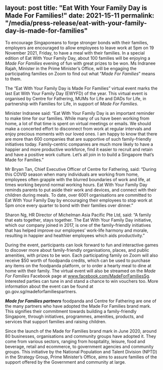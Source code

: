 layout: post
title:  "Eat With Your Family Day is Made For Families!"
date:   2021-15-11
permalink: "/media/press-release/eat-with-your-family-day-is-made-for-families"
---
To encourage Singaporeans to forge stronger bonds with their families, employers are encouraged to allow employees to leave work at 5pm on 19 November
2021, Friday, to have a meal with their families. In a special edition of Eat With Your Family Day, about 100 families will be enjoying a *Made For Families* evening of fun
with great prizes to be won. Ms Indranee Rajah, Minister in the Prime Minister’s Office, will be engaging the participating families on Zoom to find out what “*Made For
Families*” means to them.

The “Eat With Your Family Day is Made For Families” virtual event marks the last Eat With Your Family Day (EWYFD) of the year. This virtual event is organised by Centre for Fathering, MUMs for Life and DADs for Life, in partnership with Families for Life, in support of *Made For Families*.

Minister Indranee said: “Eat With Your Family Day is an important reminder to make time for our families. While many of us have been working from home, a lot of that time is spent on virtual meetings or emails. We should make a concerted effort to disconnect from work at regular intervals and enjoy precious moments with our loved ones. I am happy to know that there are more than 600 companies that are supportive of such family-friendly initiatives today. Family-centric companies are much more likely to have a happier and more productive workforce, find it easier to recruit and retain and have a positive work culture. Let’s all join in to build a Singapore that’s Made for Families.”

Mr Bryan Tan, Chief Executive Officer of Centre for Fathering, said: “During this COVID season when many individuals are working from home, employees often grapple with the blurred boundaries of work and life, at times working beyond normal working hours. Eat With Your Family Day reminds parents to put aside their work and devices, and connect with their children during meals. To date, over 6001 organisations are committed to Eat With Your Family Day by encouraging their employees to stop work at 5pm once every quarter to bond with their families over dinner.”

Sharon Ng, HR Director of Michelman Asia Pacific Pte Ltd, said: “A family that eats together, stays together. The Eat With Your Family Day initiative, which our company joined in 2017, is one of the family-friendly initiatives that has helped improve our employees’ work-life harmony and morale, resulting in happier and healthier employees which aids productivity.”

During the event, participants can look forward to fun and interactive games to discover more about family-friendly organisations, places, and public amenities, with
prizes to be won. Each participating family on Zoom will also receive $50 worth of foodpanda credits, which can be used to purchase any items on the foodpanda platform, or to order a hearty meal to dine at home with their family. The virtual event will also be streamed on the *Made For Families* Facebook page at www.facebook.com/MadeForFamiliesSg. Interested parties can tune in and stand a chance to win vouchers too. More information about the event can be found at go.gov.sg/madeforfamiliespartners.

***Made for Families partners***
foodpanda and Centre for Fathering are one of the many partners who have adopted the Made For Families brand mark. This signifies their commitment towards building a family-friendly Singapore, through initiatives, programmes, amenities, products, and services that support families and raising children.

Since the launch of the Made for Families brand mark in June 2020, around 80 businesses, organisations and community groups have adopted it. They come from various sectors, ranging from hospitality, leisure, food and beverage, retail and ecommerce, to government agencies and community groups. This initiative by the National Population and Talent Division (NPTD) in the Strategy Group, Prime Minister’s Office, aims to assure families of the support offered by the Government and community at large. 
